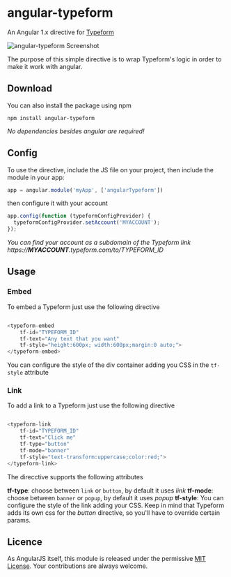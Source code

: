 # angular-typeform
An Angular 1.x directive for [Typeform](http://typeform.com)

![angular-typeform Screenshot](https://raw.github.com/willylatorre/angular-typeform/master/screenshot.png)

The purpose of this simple directive is to wrap Typeform's logic in order to make it work with angular.

## Download

You can also install the package using npm

```
npm install angular-typeform
```

*No dependencies besides angular are required!*

## Config

To use the directive, include the JS file on your project, then include the module in your app:

```javascript
app = angular.module('myApp', ['angularTypeform'])
```

then configure it with your account

```javascript
app.config(function (typeformConfigProvider) {
  typeformConfigProvider.setAccount('MYACCOUNT');
});
```

*You can find your account as a subdomain of the Typeform link https://**MYACCOUNT**.typeform.com/to/TYPEFORM_ID*

## Usage

### Embed

To embed a Typeform just use the following directive

```javascript

<typeform-embed
    tf-id="TYPEFORM_ID"
    tf-text="Any text that you want"
    tf-style="height:600px; width:600px;margin:0 auto;">
</typeform-embed>

```

You can configure the style of the div container adding you CSS in the ```tf-style``` attribute

### Link

To add a link to a Typeform just use the following directive

```javascript

<typeform-link 
	tf-id="TYPEFORM_ID"
    tf-text="Click me"
    tf-type="button"
    tf-mode="banner"
    tf-style="text-transform:uppercase;color:red;">
</typeform-link>

```

The direcctive supports the following attributes

**tf-type**: choose between ```link``` or ```button```, by default it uses *link*
**tf-mode**: choose between ```banner``` or ```popup```, by default it uses *popup*
**tf-style**: You can configure the style of the link adding your CSS. Keep in mind 
that Typeform adds its own css for the *button* directive, so you'll have to override certain params.


## Licence

As AngularJS itself, this module is released under the permissive [MIT License](http://revolunet.mit-license.org). Your contributions are always welcome.


